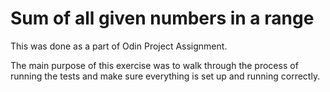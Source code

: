 # Sum of all given numbers in a range

This was done as a part of Odin Project Assignment. 

The main purpose of this exercise was to walk through the process of running the tests and make sure everything is set up and running correctly. 
